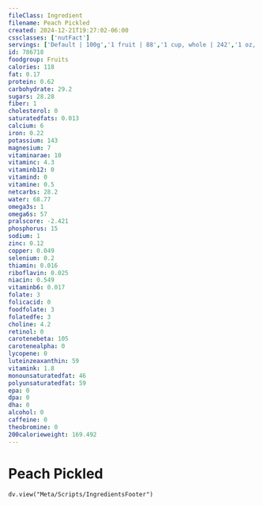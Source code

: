 ```yaml
---
fileClass: Ingredient
filename: Peach Pickled
created: 2024-12-21T19:27:02-06:00
cssclasses: ['nutFact']
servings: ['Default | 100g','1 fruit | 88','1 cup, whole | 242','1 oz, canned, yields | 27']
id: 786718
foodgroup: Fruits
calories: 118
fat: 0.17
protein: 0.62
carbohydrate: 29.2
sugars: 28.28
fiber: 1
cholesterol: 0
saturatedfats: 0.013
calcium: 6
iron: 0.22
potassium: 143
magnesium: 7
vitaminarae: 10
vitaminc: 4.3
vitaminb12: 0
vitamind: 0
vitamine: 0.5
netcarbs: 28.2
water: 68.77
omega3s: 1
omega6s: 57
pralscore: -2.421
phosphorus: 15
sodium: 1
zinc: 0.12
copper: 0.049
selenium: 0.2
thiamin: 0.016
riboflavin: 0.025
niacin: 0.549
vitaminb6: 0.017
folate: 3
folicacid: 0
foodfolate: 3
folatedfe: 3
choline: 4.2
retinol: 0
carotenebeta: 105
carotenealpha: 0
lycopene: 0
luteinzeaxanthin: 59
vitamink: 1.8
monounsaturatedfat: 46
polyunsaturatedfat: 59
epa: 0
dpa: 0
dha: 0
alcohol: 0
caffeine: 0
theobromine: 0
200calorieweight: 169.492
---
```


# Peach Pickled

```dataviewjs
dv.view("Meta/Scripts/IngredientsFooter")
```